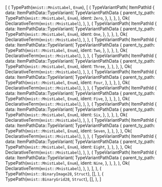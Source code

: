 [
    (
        TypePath(`mnist::MnistLabel`, `Enum`),
        [
            (
                TypeVariantPath(
                    ItemPathId {
                        data: ItemPathData::TypeVariant(
                            TypeVariantPathData {
                                parent_ty_path: TypePath(`mnist::MnistLabel`, `Enum`),
                                ident: `Zero`,
                            },
                        ),
                    },
                ),
                Ok(
                    DeclarativeTerm(`mnist::MnistLabel`),
                ),
            ),
            (
                TypeVariantPath(
                    ItemPathId {
                        data: ItemPathData::TypeVariant(
                            TypeVariantPathData {
                                parent_ty_path: TypePath(`mnist::MnistLabel`, `Enum`),
                                ident: `One`,
                            },
                        ),
                    },
                ),
                Ok(
                    DeclarativeTerm(`mnist::MnistLabel`),
                ),
            ),
            (
                TypeVariantPath(
                    ItemPathId {
                        data: ItemPathData::TypeVariant(
                            TypeVariantPathData {
                                parent_ty_path: TypePath(`mnist::MnistLabel`, `Enum`),
                                ident: `Two`,
                            },
                        ),
                    },
                ),
                Ok(
                    DeclarativeTerm(`mnist::MnistLabel`),
                ),
            ),
            (
                TypeVariantPath(
                    ItemPathId {
                        data: ItemPathData::TypeVariant(
                            TypeVariantPathData {
                                parent_ty_path: TypePath(`mnist::MnistLabel`, `Enum`),
                                ident: `Three`,
                            },
                        ),
                    },
                ),
                Ok(
                    DeclarativeTerm(`mnist::MnistLabel`),
                ),
            ),
            (
                TypeVariantPath(
                    ItemPathId {
                        data: ItemPathData::TypeVariant(
                            TypeVariantPathData {
                                parent_ty_path: TypePath(`mnist::MnistLabel`, `Enum`),
                                ident: `Four`,
                            },
                        ),
                    },
                ),
                Ok(
                    DeclarativeTerm(`mnist::MnistLabel`),
                ),
            ),
            (
                TypeVariantPath(
                    ItemPathId {
                        data: ItemPathData::TypeVariant(
                            TypeVariantPathData {
                                parent_ty_path: TypePath(`mnist::MnistLabel`, `Enum`),
                                ident: `Five`,
                            },
                        ),
                    },
                ),
                Ok(
                    DeclarativeTerm(`mnist::MnistLabel`),
                ),
            ),
            (
                TypeVariantPath(
                    ItemPathId {
                        data: ItemPathData::TypeVariant(
                            TypeVariantPathData {
                                parent_ty_path: TypePath(`mnist::MnistLabel`, `Enum`),
                                ident: `Six`,
                            },
                        ),
                    },
                ),
                Ok(
                    DeclarativeTerm(`mnist::MnistLabel`),
                ),
            ),
            (
                TypeVariantPath(
                    ItemPathId {
                        data: ItemPathData::TypeVariant(
                            TypeVariantPathData {
                                parent_ty_path: TypePath(`mnist::MnistLabel`, `Enum`),
                                ident: `Seven`,
                            },
                        ),
                    },
                ),
                Ok(
                    DeclarativeTerm(`mnist::MnistLabel`),
                ),
            ),
            (
                TypeVariantPath(
                    ItemPathId {
                        data: ItemPathData::TypeVariant(
                            TypeVariantPathData {
                                parent_ty_path: TypePath(`mnist::MnistLabel`, `Enum`),
                                ident: `Eight`,
                            },
                        ),
                    },
                ),
                Ok(
                    DeclarativeTerm(`mnist::MnistLabel`),
                ),
            ),
            (
                TypeVariantPath(
                    ItemPathId {
                        data: ItemPathData::TypeVariant(
                            TypeVariantPathData {
                                parent_ty_path: TypePath(`mnist::MnistLabel`, `Enum`),
                                ident: `Nine`,
                            },
                        ),
                    },
                ),
                Ok(
                    DeclarativeTerm(`mnist::MnistLabel`),
                ),
            ),
        ],
    ),
    (
        TypePath(`mnist::BinaryImage28`, `Struct`),
        [],
    ),
    (
        TypePath(`mnist::BinaryGrid28`, `Struct`),
        [],
    ),
]